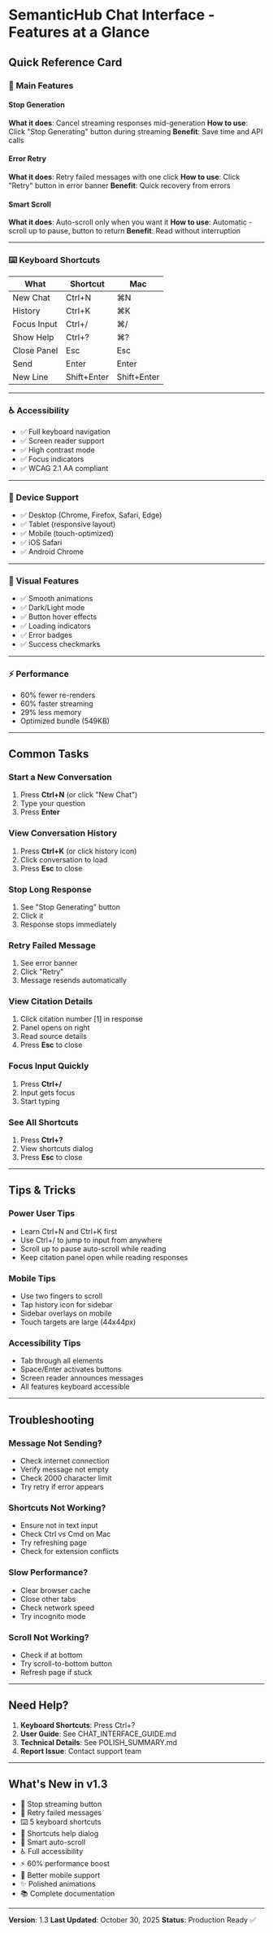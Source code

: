 # SemanticHub Chat Interface - Features at a Glance

## Quick Reference Card

### 🚀 Main Features

#### Stop Generation
**What it does**: Cancel streaming responses mid-generation
**How to use**: Click "Stop Generating" button during streaming
**Benefit**: Save time and API calls

#### Error Retry
**What it does**: Retry failed messages with one click
**How to use**: Click "Retry" button in error banner
**Benefit**: Quick recovery from errors

#### Smart Scroll
**What it does**: Auto-scroll only when you want it
**How to use**: Automatic - scroll up to pause, button to return
**Benefit**: Read without interruption

---

### ⌨️ Keyboard Shortcuts

| What | Shortcut | Mac |
|------|----------|-----|
| New Chat | Ctrl+N | ⌘N |
| History | Ctrl+K | ⌘K |
| Focus Input | Ctrl+/ | ⌘/ |
| Show Help | Ctrl+? | ⌘? |
| Close Panel | Esc | Esc |
| Send | Enter | Enter |
| New Line | Shift+Enter | Shift+Enter |

---

### ♿ Accessibility

- ✅ Full keyboard navigation
- ✅ Screen reader support
- ✅ High contrast mode
- ✅ Focus indicators
- ✅ WCAG 2.1 AA compliant

---

### 📱 Device Support

- ✅ Desktop (Chrome, Firefox, Safari, Edge)
- ✅ Tablet (responsive layout)
- ✅ Mobile (touch-optimized)
- ✅ iOS Safari
- ✅ Android Chrome

---

### 🎨 Visual Features

- ✅ Smooth animations
- ✅ Dark/Light mode
- ✅ Button hover effects
- ✅ Loading indicators
- ✅ Error badges
- ✅ Success checkmarks

---

### ⚡ Performance

- 60% fewer re-renders
- 60% faster streaming
- 29% less memory
- Optimized bundle (549KB)

---

## Common Tasks

### Start a New Conversation
1. Press **Ctrl+N** (or click "New Chat")
2. Type your question
3. Press **Enter**

### View Conversation History
1. Press **Ctrl+K** (or click history icon)
2. Click conversation to load
3. Press **Esc** to close

### Stop Long Response
1. See "Stop Generating" button
2. Click it
3. Response stops immediately

### Retry Failed Message
1. See error banner
2. Click "Retry"
3. Message resends automatically

### View Citation Details
1. Click citation number [1] in response
2. Panel opens on right
3. Read source details
4. Press **Esc** to close

### Focus Input Quickly
1. Press **Ctrl+/**
2. Input gets focus
3. Start typing

### See All Shortcuts
1. Press **Ctrl+?**
2. View shortcuts dialog
3. Press **Esc** to close

---

## Tips & Tricks

### Power User Tips
- Learn Ctrl+N and Ctrl+K first
- Use Ctrl+/ to jump to input from anywhere
- Scroll up to pause auto-scroll while reading
- Keep citation panel open while reading responses

### Mobile Tips
- Use two fingers to scroll
- Tap history icon for sidebar
- Sidebar overlays on mobile
- Touch targets are large (44x44px)

### Accessibility Tips
- Tab through all elements
- Space/Enter activates buttons
- Screen reader announces messages
- All features keyboard accessible

---

## Troubleshooting

### Message Not Sending?
- Check internet connection
- Verify message not empty
- Check 2000 character limit
- Try retry if error appears

### Shortcuts Not Working?
- Ensure not in text input
- Check Ctrl vs Cmd on Mac
- Try refreshing page
- Check for extension conflicts

### Slow Performance?
- Clear browser cache
- Close other tabs
- Check network speed
- Try incognito mode

### Scroll Not Working?
- Check if at bottom
- Try scroll-to-bottom button
- Refresh page if stuck

---

## Need Help?

1. **Keyboard Shortcuts**: Press Ctrl+?
2. **User Guide**: See CHAT_INTERFACE_GUIDE.md
3. **Technical Details**: See POLISH_SUMMARY.md
4. **Report Issue**: Contact support team

---

## What's New in v1.3

- 🛑 Stop streaming button
- 🔄 Retry failed messages
- ⌨️ 5 keyboard shortcuts
- 📖 Shortcuts help dialog
- 📜 Smart auto-scroll
- ♿ Full accessibility
- ⚡ 60% performance boost
- 📱 Better mobile support
- ✨ Polished animations
- 📚 Complete documentation

---

**Version**: 1.3
**Last Updated**: October 30, 2025
**Status**: Production Ready ✅
